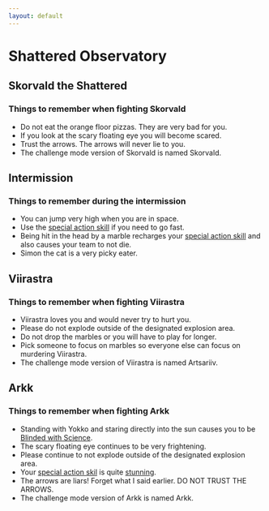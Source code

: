 ```yaml
---
layout: default
---
```


# Shattered Observatory

## Skorvald the Shattered

### Things to remember when fighting Skorvald

- Do not eat the orange floor pizzas. They are very bad for you.
- If you look at the scary floating eye you will become scared.
- Trust the arrows. The arrows will never lie to you.
- The challenge mode version of Skorvald is named Skorvald.

## Intermission

### Things to remember during the intermission

- You can jump very high when you are in space.
- Use the [special action skill](/mechanics/special-action-skill.html) if you need to go fast.
- Being hit in the head by a marble recharges your [special action skill](/mechanics/special-action-skill.html) and also causes your team to not die.
- Simon the cat is a very picky eater.

## Viirastra

### Things to remember when fighting Viirastra

- Viirastra loves you and would never try to hurt you.
- Please do not explode outside of the designated explosion area.
- Do not drop the marbles or you will have to play for longer.
- Pick someone to focus on marbles so everyone else can focus on murdering Viirastra.
- The challenge mode version of Viirastra is named Artsariiv.

## Arkk

### Things to remember when fighting Arkk

- Standing with Yokko and staring directly into the sun causes you to be [
Blinded with Science](https://wiki.guildwars2.com/wiki/Shattered_Observatory_Fractal_(achievements)#Blinded_with_Science).
- The scary floating eye continues to be very frightening.
- Please continue to not explode outside of the designated explosion area.
- Your [special action skil](/mechanics/special-action-skill.html) is quite [stunning](/mechanics/crowd-control.html).
- The arrows are liars! Forget what I said earlier. DO NOT TRUST THE ARROWS.
- The challenge mode version of Arkk is named Arkk.
